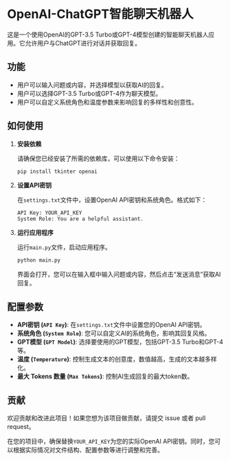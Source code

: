 # OpenAI-ChatGPT智能聊天机器人

这是一个使用OpenAI的GPT-3.5 Turbo或GPT-4模型创建的智能聊天机器人应用。它允许用户与ChatGPT进行对话并获取回复。

## 功能

- 用户可以输入问题或内容，并选择模型以获取AI的回复。
- 用户可以选择GPT-3.5 Turbo或GPT-4作为聊天模型。
- 用户可以自定义系统角色和温度参数来影响回复的多样性和创意性。

## 如何使用

1. **安装依赖**

    请确保您已经安装了所需的依赖库，可以使用以下命令安装：

    ```bash
    pip install tkinter openai
    ```

2. **设置API密钥**

    在`settings.txt`文件中，设置OpenAI API密钥和系统角色。格式如下：

    ```
    API Key: YOUR_API_KEY
    System Role: You are a helpful assistant.
    ```

3. **运行应用程序**

    运行`main.py`文件，启动应用程序。

    ```bash
    python main.py
    ```

    界面会打开，您可以在输入框中输入问题或内容，然后点击“发送消息”获取AI回复。

## 配置参数

- **API密钥 (`API Key`)**: 在`settings.txt`文件中设置您的OpenAI API密钥。
- **系统角色 (`System Role`)**: 您可以自定义AI的系统角色，影响其回复风格。
- **GPT模型 (`GPT Model`)**: 选择要使用的GPT模型，包括GPT-3.5 Turbo和GPT-4等。
- **温度 (`Temperature`)**: 控制生成文本的创意度，数值越高，生成的文本越多样化。
- **最大 Tokens 数量 (`Max Tokens`)**: 控制AI生成回复的最大token数。

## 贡献

欢迎贡献和改进此项目！如果您想为该项目做贡献，请提交 issue 或者 pull request。


在您的项目中，确保替换`YOUR_API_KEY`为您的实际OpenAI API密钥。同时，您可以根据实际情况对文件结构、配置参数等进行调整和完善。